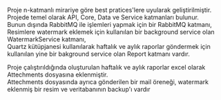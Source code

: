  Proje n-katmanlı mirariye göre best pratices'lere uyularak geliştirilmiştir.<br/>
 Projede temel olarak API, Core, Data ve Service katmanları bulunur.<br/>
 Bunun dışında RabbitMQ ile işlemleri yapmak için bir RabbitMQ katmanı,<br/>
 Resimlere watermark eklemek için kullanılan bir background service olan WatermarkService katmanı,<br/>
 Quartz kütüpjanesi kullanılarak haftalık ve aylık raporlar göndermek için kullanılan yine bir bakground service olan Report katmanı vardır.<br/>
 
 Proje çalıştırıldığında oluşturulan haftalık ve aylık raporlar excel olarak Attechments dosyasına eklenmiştir.<br/>
 Attechments dosyasında ayrıca gönderilen bir mail öreneği, watermark eklenmiş bir resim ve veritabanının backup'ı vardır
